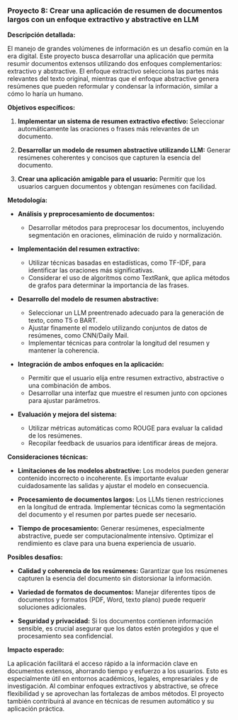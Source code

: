 ### **Proyecto 8: Crear una aplicación de resumen de documentos largos con un enfoque extractivo y abstractive en LLM**

**Descripción detallada:**

El manejo de grandes volúmenes de información es un desafío común en la era digital. Este proyecto busca desarrollar una aplicación que permita resumir documentos extensos utilizando dos enfoques complementarios: extractivo y abstractive. El enfoque extractivo selecciona las partes más relevantes del texto original, mientras que el enfoque abstractive genera resúmenes que pueden reformular y condensar la información, similar a cómo lo haría un humano.

**Objetivos específicos:**

1. **Implementar un sistema de resumen extractivo efectivo:** Seleccionar automáticamente las oraciones o frases más relevantes de un documento.

2. **Desarrollar un modelo de resumen abstractive utilizando LLM:** Generar resúmenes coherentes y concisos que capturen la esencia del documento.

3. **Crear una aplicación amigable para el usuario:** Permitir que los usuarios carguen documentos y obtengan resúmenes con facilidad.

**Metodología:**

- **Análisis y preprocesamiento de documentos:**
  - Desarrollar métodos para preprocesar los documentos, incluyendo segmentación en oraciones, eliminación de ruido y normalización.

- **Implementación del resumen extractivo:**
  - Utilizar técnicas basadas en estadísticas, como TF-IDF, para identificar las oraciones más significativas.
  - Considerar el uso de algoritmos como TextRank, que aplica métodos de grafos para determinar la importancia de las frases.

- **Desarrollo del modelo de resumen abstractive:**
  - Seleccionar un LLM preentrenado adecuado para la generación de texto, como T5 o BART.
  - Ajustar finamente el modelo utilizando conjuntos de datos de resúmenes, como CNN/Daily Mail.
  - Implementar técnicas para controlar la longitud del resumen y mantener la coherencia.

- **Integración de ambos enfoques en la aplicación:**
  - Permitir que el usuario elija entre resumen extractivo, abstractive o una combinación de ambos.
  - Desarrollar una interfaz que muestre el resumen junto con opciones para ajustar parámetros.

- **Evaluación y mejora del sistema:**
  - Utilizar métricas automáticas como ROUGE para evaluar la calidad de los resúmenes.
  - Recopilar feedback de usuarios para identificar áreas de mejora.

**Consideraciones técnicas:**

- **Limitaciones de los modelos abstractive:** Los modelos pueden generar contenido incorrecto o incoherente. Es importante evaluar cuidadosamente las salidas y ajustar el modelo en consecuencia.

- **Procesamiento de documentos largos:** Los LLMs tienen restricciones en la longitud de entrada. Implementar técnicas como la segmentación del documento y el resumen por partes puede ser necesario.

- **Tiempo de procesamiento:** Generar resúmenes, especialmente abstractive, puede ser computacionalmente intensivo. Optimizar el rendimiento es clave para una buena experiencia de usuario.

**Posibles desafíos:**

- **Calidad y coherencia de los resúmenes:** Garantizar que los resúmenes capturen la esencia del documento sin distorsionar la información.

- **Variedad de formatos de documentos:** Manejar diferentes tipos de documentos y formatos (PDF, Word, texto plano) puede requerir soluciones adicionales.

- **Seguridad y privacidad:** Si los documentos contienen información sensible, es crucial asegurar que los datos estén protegidos y que el procesamiento sea confidencial.

**Impacto esperado:**

La aplicación facilitará el acceso rápido a la información clave en documentos extensos, ahorrando tiempo y esfuerzo a los usuarios. Esto es especialmente útil en entornos académicos, legales, empresariales y de investigación. Al combinar enfoques extractivos y abstractive, se ofrece flexibilidad y se aprovechan las fortalezas de ambos métodos. El proyecto también contribuirá al avance en técnicas de resumen automático y su aplicación práctica.
